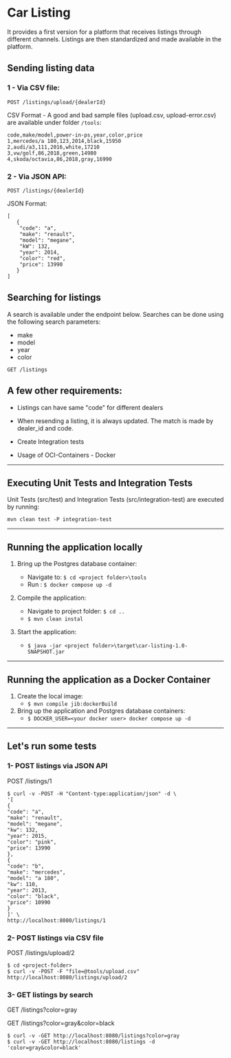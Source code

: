 # Car Listing

It provides a first version for a platform that receives listings through different channels. Listings are then standardized and made available in the platform.

## Sending listing data
### 1 - Via CSV file:

```
POST /listings/upload/{dealerId}
```
CSV Format - A good and bad sample files (upload.csv, upload-error.csv) are available under folder ````/tools````:
````
code,make/model,power-in-ps,year,color,price
1,mercedes/a 180,123,2014,black,15950
2,audi/a3,111,2016,white,17210
3,vw/golf,86,2018,green,14980
4,skoda/octavia,86,2018,gray,16990

````

### 2 - Via JSON API:

````
POST /listings/{dealerId}
````
JSON Format:
````
[
   {
    "code": "a",
    "make": "renault",
    "model": "megane",
    "kW": 132,
    "year": 2014,
    "color": "red",
    "price": 13990
   }
]
````
## Searching for listings
A search is available under the endpoint below. Searches can be done using the following search parameters:
- make
- model
- year  
- color

```
GET /listings
```

## A few other requirements:
- Listings can have same "code" for different dealers

- When resending a listing, it is always updated. The match is made by dealer_id and code.

- Create Integration tests

- Usage of OCI-Containers - Docker

---------------------
## Executing Unit Tests and Integration Tests
Unit Tests (src/test) and Integration Tests (src/integration-test) are executed by running:

````mvn clean test -P integration-test````

-------------------------------------------

## Running the application locally
1. Bring up the Postgres database container: 
   - Navigate to: ```$ cd <project folder>\tools``` 
   - Run : ````$ docker compose up -d```` 
   
2. Compile the application: 
   - Navigate to project folder: ``$ cd ..``
   - `````$ mvn clean instal`````
   
4. Start the application: 
   - ````$ java -jar <project folder>\target\car-listing-1.0-SNAPSHOT.jar````
   
-------------------------
## Running the application as a Docker Container
1. Create the local image:
   - ```$ mvn compile jib:dockerBuild```
2. Bring up the application and Postgres database containers:
   - ```$ DOCKER_USER=<your docker user> docker compose up -d```

---------------------------   

## Let's run some tests

### 1- POST listings via JSON API

POST /listings/1

````
$ curl -v -POST -H "Content-type:application/json" -d \
'[
{
"code": "a",
"make": "renault",
"model": "megane",
"kw": 132,
"year": 2015,
"color": "pink",
"price": 13990
},
{
"code": "b",
"make": "mercedes",
"model": "a 180",
"kw": 110,
"year": 2013,
"color": "black",
"price": 10990
}
]' \
http://localhost:8080/listings/1
````

### 2- POST listings via CSV file

POST /listings/upload/2

````
$ cd <project-folder>
$ curl -v -POST -F "file=@tools/upload.csv" http://localhost:8080/listings/upload/2
````

### 3- GET listings by search

GET /listings?color=gray

GET /listings?color=gray&color=black

```
$ curl -v -GET http://localhost:8080/listings?color=gray
$ curl -v -GET http://localhost:8080/listings -d 'color=gray&color=black'
```

